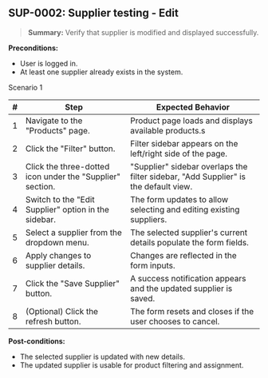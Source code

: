 ## **SUP-0002:** Supplier testing - Edit  

> **Summary:** Verify that supplier is modified and displayed successfully.  <br>

**Preconditions:**  

 - User is logged in.
 - At least one supplier already exists in the system.

Scenario 1 

 | \# | Step | Expected Behavior | 
 |----|------|-------------------| 
 |  1 | Navigate to the "Products" page.                                | Product page loads and displays available products.s   | 
 |  2 | Click the "Filter" button.                                      | Filter sidebar appears on the left/right side of the page.   | 
 |  3 | Click the three-dotted icon under the "Supplier" section.       | "Supplier" sidebar overlaps the filter sidebar, "Add Supplier" is the default view.   |
 |  4 | Switch to the "Edit Supplier" option in the sidebar.            | The form updates to allow selecting and editing existing suppliers.   |  
 |  5 | Select a supplier from the dropdown menu.                       | The selected supplier's current details populate the form fields.   |  
 |  6 | Apply changes to supplier details.                              | Changes are reflected in the form inputs.   |  
 |  7 | Click the "Save Supplier" button.                               | A success notification appears and the updated supplier is saved.   |  
 |  8 | (Optional) Click the refresh button.                            | The form resets and closes if the user chooses to cancel.   |    

**Post-conditions:**  

 - The selected supplier is updated with new details.    
 - The updated supplier is usable for product filtering and assignment.  
